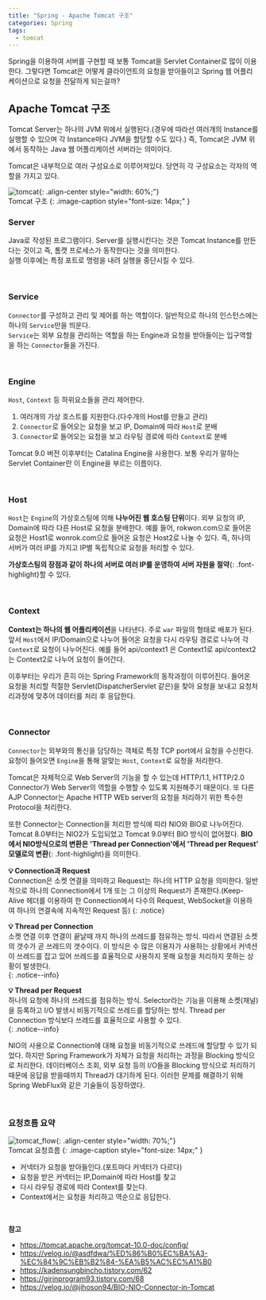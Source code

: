 ```yaml
---
title: "Spring - Apache Tomcat 구조"
categories: Spring
tags:
  - tomcat
---  
```


Spring을 이용하여 서버를 구현할 때 보통 Tomcat을 Servlet Container로 많이 이용한다. 그렇다면 Tomcat은 어떻게 클라이언트의 요청을 받아들이고 Spring 웹 어플리케이션으로 요청을 전달하게 되는걸까?  


## Apache Tomcat 구조
Tomcat Server는 하나의 JVM 위에서 실행된다.(경우에 따라선 여러개의 Instance를 실행할 수 있으며 각 Instance마다 JVM을 할당할 수도 있다.) 즉, Tomcat은 JVM 위에서 동작하는 Java 웹 어플리케이션 서버라는 의미이다.  

Tomcat은 내부적으로 여러 구성요소로 이루어져있다. 당연히 각 구성요소는 각자의 역할을 가지고 있다.  

![tomcat](https://github.com/kids-ground/mentos-backend/assets/52196792/c3536c14-059e-496e-9a30-1a61b9efddd9){: .align-center style="width: 60%;"}  
Tomcat 구조
{: .image-caption style="font-size: 14px;" }  

### Server
Java로 작성된 프로그램이다. Server를 실행시킨다는 것은 Tomcat Instance를 만든다는 것이고 즉, 톰캣 프로세스가 동작한다는 것을 의미한다.  
실행 이후에는 특정 포트로 명령을 내려 실행을 중단시킬 수 있다.  

<br />  

### Service
`Connector`를 구성하고 관리 및 제어를 하는 역할이다. 일반적으로 하나의 인스턴스에는 하나의 `Service`만을 띄운다.  
`Service`는 외부 요청을 관리하는 역할을 하는 Engine과 요청을 받아들이는 입구역할을 하는 `Connector`들을 가진다.  

<br />  

### Engine  
`Host`, `Context` 등 하위요소들을 관리 제어한다.
1. 여러개의 가상 호스트를 지원한다.(다수개의 Host를 만들고 관리)
2. `Connector`로 들어오는 요청을 보고 IP, Domain에 따라 `Host`로 분배
3. `Connector`로 들어오는 요청을 보고 라우팅 경로에 따라 `Context`로 분배  

Tomcat 9.0 버전 이후부터는 Catalina Engine을 사용한다. 보통 우리가 말하는 Servlet Container란 이 Engine을 부르는 이름이다.

<br />  

### Host
`Host`는 `Engine`의 가상호스팅에 의해 **나누어진 웹 호스팅 단위**이다. 외부 요청의 IP, Domain에 따라 다른 Host로 요청을 분배한다. 예를 들어, rokwon.com으로 들어온 요청은 Host1로 wonrok.com으로 들어온 요청은 Host2로 나눌 수 있다. 즉, 하나의 서버가 여러 IP를 가지고 IP별 독립적으로 요청을 처리할 수 있다.  

**가상호스팅의 장점과 같이 하나의 서버로 여러 IP를 운영하여 서버 자원을 절약**{: .font-highlight}할 수 있다.  

<br />  

### Context
**Context는 하나의 웹 어플리케이션**을 나타낸다. 주로 `war` 파일의 형태로 배포가 된다.  
앞서 `Host`에서 IP/Domain으로 나누어 들어온 요청을 다시 라우팅 경로로 나누어 각 `Context`로 요청이 나누어진다. 예를 들어 api/context1 은 Context1로 api/context2 는 Context2로 나누어 요청이 들어간다.  

이후부터는 우리가 흔히 아는 Spring Framework의 동작과정이 이루어진다. 들어온 요청을 처리할 적절한 Servlet(DispatcherServlet 같은)을 찾아 요청을 보내고 요청처리과정에 맞추어 데이터를 처리 후 응답한다.  

<br />  

### Connector
`Connector`는 외부와의 통신을 담당하는 객체로 특정 TCP port에서 요청을 수신한다. 요청이 들어오면 `Engine`을 통해 알맞는 `Host`, `Context`로 요청을 처리한다.  

Tomcat은 자체적으로 Web Server의 기능을 할 수 있는데 HTTP/1.1, HTTP/2.0 Connector가 Web Server의 역할을 수행할 수 있도록 지원해주기 때문이다. 또 다른 AJP Connector는 Apache HTTP WEb server의 요청을 처리하기 위한 특수한 Protocol을 처리한다.  

또한 Connector는 Connection을 처리한 방식에 따라 NIO와 BIO로 나누어진다. Tomcat 8.0부터는 NIO2가 도입되었고 Tomcat 9.0부터 BIO 방식이 없어졌다. **BIO에서 NIO방식으로의 변환은 'Thread per Connection'에서 'Thread per Request' 모델로의 변환**{: .font-highlight}을 의미한다.  

**💡 Connection과 Request**  
Connection은 소켓 연결을 의미하고 Request는 하나의 HTTP 요청을 의미한다. 일반적으로 하나의 Connection에서 1개 또는 그 이상의 Request가 존재한다.(Keep-Alive 헤더를 이용하여 한 Connection에서 다수의 Request, WebSocket을 이용하여 하나의 연결속에 지속적인 Request 등)
{: .notice}  

**💡 Thread per Connection**  
소켓 연결 이후 연결이 끝날때 까지 하나의 쓰레드를 점유하는 방식. 따라서 연결된 소켓의 갯수가 곧 쓰레드의 갯수이다. 이 방식은 수 많은 이용자가 사용하는 상황에서 커넥션이 쓰레드를 잡고 있어 쓰레드를 효율적으로 사용하지 못해 요청을 처리하지 못하는 상황이 발생한다.  
{: .notice--info}  

**💡 Thread per Request**  
하나의 요청에 하나의 쓰레드를 점유하는 방식. Selector라는 기능을 이용해 소켓(채널)을 등록하고 I/O 발생시 비동기적으로 쓰레드를 할당하는 방식. Thread per Connection 방식보다 쓰레드를 효율적으로 사용할 수 있다.  
{: .notice--info}  

NIO의 사용으로 Connection에 대해 요청을 비동기적으로 쓰레드에 할당할 수 있기 되었다. 하지만 Spring Framework가 자체가 요청을 처리하는 과정을 Blocking 방식으로 처리한다. 데이터베이스 조회, 외부 요청 등의  I/O들을 Blocking 방식으로 처리하기 때문에 응답을 받을때까지 Thread가 대기하게 된다. 이러한 문제를 해결하기 위해 Spring WebFlux와 같은 기술들이 등장하였다.  

<br />  

### 요청흐름 요약
![tomcat_flow](https://github.com/kids-ground/mentos-backend/assets/52196792/eaecf4e6-4b81-4841-8731-2a336dc2d416){: .align-center style="width: 70%;"}  
Tomcat 요청흐름
{: .image-caption style="font-size: 14px;" }  

- 커넥터가 요청을 받아들인다.(포트마다 커넥터가 다르다)
- 요청을 받은 커넥터는 IP,Domain에 따라 Host를 찾고
- 다시 라우팅 경로에 따라 Context를 찾는다.
- Context에서는 요청을 처리하고 역순으로 응답한다.  

<br />

**참고**  
- https://tomcat.apache.org/tomcat-10.0-doc/config/
- https://velog.io/@asdfdwa/%ED%86%B0%EC%BA%A3-%EC%84%9C%EB%B2%84-%EA%B5%AC%EC%A1%B0
- https://kadensungbincho.tistory.com/62
- https://girinprogram93.tistory.com/68
- https://velog.io/@jihoson94/BIO-NIO-Connector-in-Tomcat
